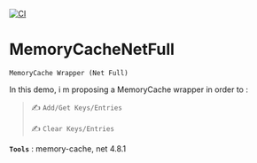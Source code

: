 [![CI](https://github.com/aimenux/MemoryCacheNetFull/actions/workflows/ci.yml/badge.svg)](https://github.com/aimenux/MemoryCacheNetFull/actions/workflows/ci.yml)

# MemoryCacheNetFull
```
MemoryCache Wrapper (Net Full)
```

In this demo, i m proposing a MemoryCache wrapper in order to :

>
> :writing_hand: `Add/Get Keys/Entries`
>
> :writing_hand: `Clear Keys/Entries`
>

**`Tools`** : memory-cache, net 4.8.1
